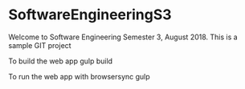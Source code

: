 # SoftwareEngineeringS3

Welcome to Software Engineering Semester 3, August 2018.
This is a sample GIT project

To build the web app
gulp build

To run the web app with browsersync
gulp